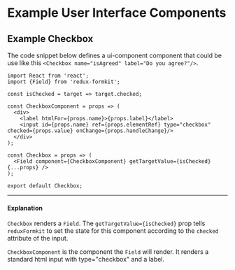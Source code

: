 # Example User Interface Components


## Example Checkbox

The code snippet below defines a ui-component component that could be use like this `<Checkbox name="isAgreed" label="Do you agree?"/>`.

<!-- STORY -->

```
import React from 'react';
import {Field} from 'redux-formkit';

const isChecked = target => target.checked;

const CheckboxComponent = props => (
  <div>
    <label htmlFor={props.name}>{props.label}</label>
    <input id={props.name} ref={props.elementRef} type="checkbox" checked={props.value} onChange={props.handleChange}/>  
  </div>
);

const Checkbox = props => (
  <Field component={CheckboxComponent} getTargetValue={isChecked} {...props} />
);

export default Checkbox;
```
---
#### Explanation
`Checkbox` renders a `Field`. The `getTargetValue={isChecked}` prop tells `reduxFormkit` to set the state for this component according to the `checked` attribute of the input.

`CheckboxComponent` is the component the `Field` will render. It renders a standard html input with type="checkbox" and a label.
